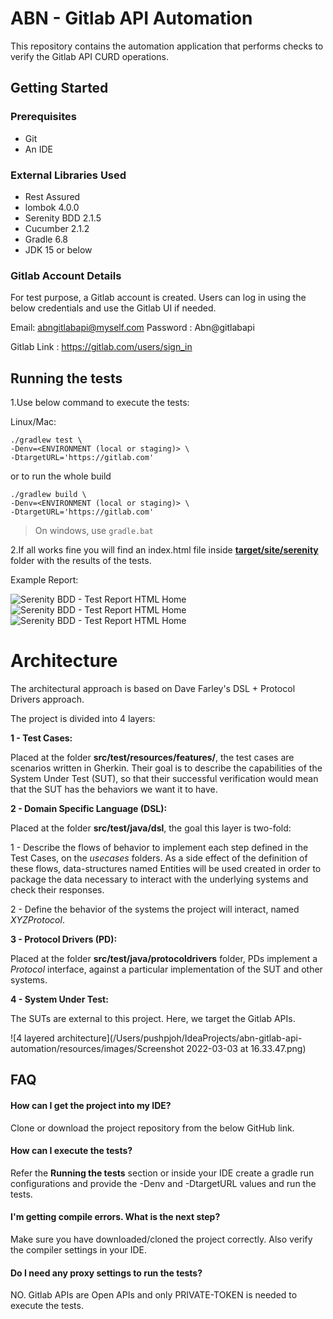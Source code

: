# ABN - Gitlab API Automation

This repository contains the automation application that performs checks to verify the Gitlab API CURD operations.
## Getting Started

### Prerequisites

- Git
- An IDE

### External Libraries Used

- Rest Assured
- lombok 4.0.0
- Serenity BDD 2.1.5
- Cucumber 2.1.2
- Gradle 6.8
- JDK 15 or below

### Gitlab Account Details

For test purpose, a Gitlab account is created. Users can log in using the below credentials and use the Gitlab UI if needed.

Email: abngitlabapi@myself.com
Password : Abn@gitlabapi

Gitlab Link : https://gitlab.com/users/sign_in

## Running the tests

1.Use below command to execute the tests:

Linux/Mac:
```
./gradlew test \
-Denv=<ENVIRONMENT (local or staging)> \
-DtargetURL='https://gitlab.com'
```

or to run the whole build
```
./gradlew build \
-Denv=<ENVIRONMENT (local or staging)> \
-DtargetURL='https://gitlab.com'
```
> On windows, use `gradle.bat`

2.If all works fine you will find an index.html file inside [**target/site/serenity**](/target/site/serenity) folder with the results of the
tests.

Example Report:

![Serenity BDD - Test Report HTML Home](/Users/pushpjoh/IdeaProjects/abn-gitlab-api-automation/resources/images/SerenitySummary.png)
![Serenity BDD - Test Report HTML Home](/Users/pushpjoh/IdeaProjects/abn-gitlab-api-automation/resources/images/AllTestResults.png)
![Serenity BDD - Test Report HTML Home](/Users/pushpjoh/IdeaProjects/abn-gitlab-api-automation/resources/images/TestLevelReport.png)

# Architecture

The architectural approach is based on Dave Farley's DSL + Protocol Drivers approach.

The project is divided into 4 layers:

**1 - Test Cases:**

Placed at the folder **src/test/resources/features/**, the test cases are scenarios written in Gherkin.
Their goal is to describe the capabilities of the System Under Test (SUT), so that their successful
verification would mean that the SUT has the behaviors we want it to have.


**2 - Domain Specific Language (DSL):**

Placed at the folder **src/test/java/dsl**, the goal this layer is two-fold:

1 - Describe the flows of behavior to implement each step defined in the Test Cases, on the _usecases_ folders.
As a side effect of the definition of these flows, data-structures named Entities will be used created in order to
package the data necessary to interact with the underlying systems and check their responses.

2 - Define the behavior of the systems the project will interact, named _XYZProtocol_.


**3 - Protocol Drivers (PD):**

Placed at the folder **src/test/java/protocoldrivers** folder, PDs implement a _Protocol_ interface, against
a particular implementation of the SUT and other systems.


**4 - System Under Test:**

The SUTs are external to this project. Here, we target the Gitlab APIs.

![4 layered architecture](/Users/pushpjoh/IdeaProjects/abn-gitlab-api-automation/resources/images/Screenshot 2022-03-03 at 16.33.47.png)

## FAQ

#### How can I get the project into my IDE?
Clone or download the project repository from the below GitHub link.

#### How can I execute the tests?
Refer the **Running the tests** section or inside your IDE create a gradle run configurations and provide the -Denv and -DtargetURL values and run the tests.

#### I'm getting compile errors. What is the next step?
Make sure you have downloaded/cloned the project correctly. Also verify the compiler settings in your IDE.

#### Do I need any proxy settings to run the tests?
NO. Gitlab APIs are Open APIs and only PRIVATE-TOKEN is needed to execute the tests.